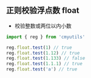 ## 正则校验浮点数 float

- 校验整数或两位以内小数

```javascript
import { reg } from 'cmyutils'

reg.float.test(1) // true
reg.float.test(1.12) // true
reg.float.test(1.133) // false
reg.float.test(1.1.1) // true
reg.float.test('a') // true
```

